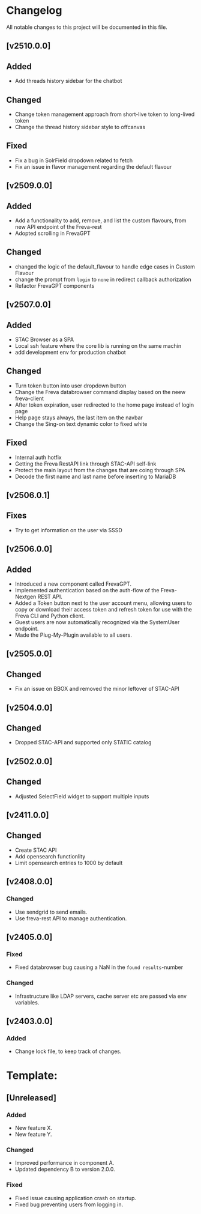 # Changelog



All notable changes to this project will be documented in this file.
## [v2510.0.0]
## Added
- Add threads history sidebar for the chatbot

## Changed
- Change token management approach from short-live token to long-lived token
- Change the thread history sidebar style to offcanvas

## Fixed
- Fix a bug in SolrField dropdown related to fetch
- Fix an issue in flavor management regarding the default flavour

## [v2509.0.0]
## Added
- Add a functionality to add, remove, and list the custom flavours, from new API endpoint of the Freva-rest
- Adopted scrolling in FrevaGPT

## Changed
- changed the logic of the default_flavour to handle edge cases in Custom Flavour
- change the prompt from `login` to `none` in redirect callback authorization
- Refactor FrevaGPT components


## [v2507.0.0]
## Added
- STAC Browser as a SPA
- Local ssh feature where the core lib is running on the same machin
- add development env for production chatbot

## Changed
- Turn token button into user dropdown button
- Change the Freva databrowser command display based on the neew freva-client
- After token expiration, user redirected to the home page instead of login page
- Help page stays always, the last item on the navbar
- Change the Sing-on text dynamic color to fixed white

## Fixed
- Internal auth hotfix
- Getting the Freva RestAPI link through STAC-API self-link
- Protect the main layout from the changes that are coing through SPA
- Decode the first name and last name before inserting to MariaDB

## [v2506.0.1]
## Fixes
- Try to get information on the user via SSSD

## [v2506.0.0]
## Added
- Introduced a new component called FrevaGPT.
- Implemented authentication based on the auth-flow of the Freva-Nextgen REST API.
- Added a Token button next to the user account menu, allowing users to copy or download their access token and refresh token for use with the Freva CLI and Python client.
- Guest users are now automatically recognized via the SystemUser endpoint.
- Made the Plug-My-Plugin available to all users.

## [v2505.0.0]
## Changed
- Fix an issue on BBOX and removed the minor leftover of STAC-API

## [v2504.0.0]
## Changed
- Dropped STAC-API and supported only STATIC catalog

## [v2502.0.0]
## Changed
- Adjusted SelectField widget to support multiple inputs

## [v2411.0.0]
## Changed
- Create STAC API
- Add opensearch functionlity
- Limit opensearch entries to 1000 by default

## [v2408.0.0]

### Changed
- Use sendgrid to send emails.
- Use freva-rest API to manage authentication.


## [v2405.0.0]

### Fixed
- Fixed databrowser bug causing a NaN in the `found results`-number

### Changed
- Infrastructure like LDAP servers, cache server etc are passed via env
  variables.

## [v2403.0.0]

### Added
- Change lock file, to keep track of changes.


# Template:
## [Unreleased]

### Added
- New feature X.
- New feature Y.

### Changed
- Improved performance in component A.
- Updated dependency B to version 2.0.0.

### Fixed
- Fixed issue causing application crash on startup.
- Fixed bug preventing users from logging in.
